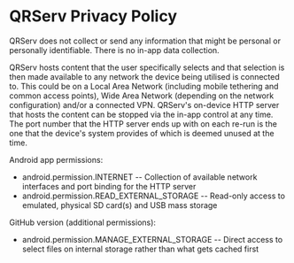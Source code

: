 # QRServ Privacy Policy

QRServ does not collect or send any information that might be personal or personally identifiable. There is no in-app data collection.

QRServ hosts content that the user specifically selects and that selection is then made available to any network the device being utilised is connected to. This could be on a Local Area Network (including mobile tethering and common access points), Wide Area Network (depending on the network configuration) and/or a connected VPN.
QRServ's on-device HTTP server that hosts the content can be stopped via the in-app control at any time. The port number that the HTTP server ends up with on each re-run is the one that the device's system provides of which is deemed unused at the time.

Android app permissions:

-   android.permission.INTERNET -- Collection of available network interfaces and port binding for the HTTP server
-   android.permission.READ_EXTERNAL_STORAGE -- Read-only access to emulated, physical SD card(s) and USB mass storage

GitHub version (additional permissions):

-   android.permission.MANAGE_EXTERNAL_STORAGE -- Direct access to select files on internal storage rather than what gets cached first
